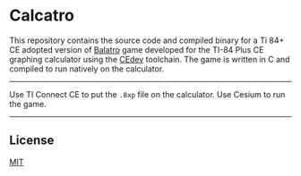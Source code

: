 # Calcatro
This repository contains the source code and compiled binary for a Ti 84+ CE adopted version of [Balatro](https://playbalatro.com/) game developed for the TI-84 Plus CE graphing calculator using the [CEdev](https://ce-programming.github.io/toolchain/) toolchain. The game is written in C and compiled to run natively on the calculator.

---

Use TI Connect CE to put the `.8xp` file on the calculator.
Use Cesium to run the game.

---

## License

[MIT](LICENSE)
